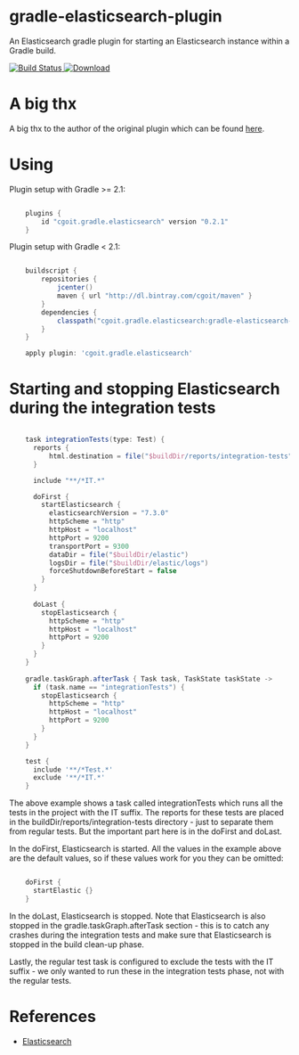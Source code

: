 # gradle-elasticsearch-plugin
An Elasticsearch gradle plugin for starting an Elasticsearch instance within a Gradle build.

[ ![Build Status](https://travis-ci.org/cgoIT/gradle-elasticsearch-plugin.svg?branch=master) ](https://travis-ci.org/amirkibbar/bilberry)
[ ![Download](https://api.bintray.com/packages/cgoit/maven/gradle-elasticsearch-plugin/images/download.svg) ](https://bintray.com/cgoIT/maven/gradle-elasticsearch-plugin/_latestVersion)

# A big thx

A big thx to the author of the original plugin which can be found [here](https://github.com/amirkibbar/bilberry).

# Using

Plugin setup with Gradle >= 2.1:

```gradle

    plugins {
        id "cgoit.gradle.elasticsearch" version "0.2.1"
    }
```

Plugin setup with Gradle < 2.1:

```gradle

    buildscript {
        repositories {
            jcenter()
            maven { url "http://dl.bintray.com/cgoit/maven" }
        }
        dependencies {
            classpath("cgoit.gradle.elasticsearch:gradle-elasticsearch-plugin:0.2.1")
        }
    }

    apply plugin: 'cgoit.gradle.elasticsearch'
```

# Starting and stopping Elasticsearch during the integration tests

```gradle

    task integrationTests(type: Test) {
      reports {
          html.destination = file("$buildDir/reports/integration-tests")
      }

      include "**/*IT.*"

      doFirst {
        startElasticsearch {
          elasticsearchVersion = "7.3.0"
          httpScheme = "http"
          httpHost = "localhost"
          httpPort = 9200
          transportPort = 9300
          dataDir = file("$buildDir/elastic")
          logsDir = file("$buildDir/elastic/logs")
          forceShutdownBeforeStart = false
        }
      }
  
      doLast {
        stopElasticsearch {
          httpScheme = "http"
          httpHost = "localhost"
          httpPort = 9200
        }
      }
    }
    
    gradle.taskGraph.afterTask { Task task, TaskState taskState ->
      if (task.name == "integrationTests") {
        stopElasticsearch {
          httpScheme = "http"
          httpHost = "localhost"
          httpPort = 9200
        }
      }
    }

    test {
      include '**/*Test.*'
      exclude '**/*IT.*'
    }
```

The above example shows a task called integrationTests which runs all the tests in the project with the IT suffix. The
reports for these tests are placed in the buildDir/reports/integration-tests directory - just to separate them from
regular tests. But the important part here is in the doFirst and doLast. 

In the doFirst, Elasticsearch is started. All the values in the example above are the default values, so if these values
work for you they can be omitted:

```gradle

    doFirst {
      startElastic {}
    }
```

In the doLast, Elasticsearch is stopped. Note that Elasticsearch is also stopped in the gradle.taskGraph.afterTask 
section - this is to catch any crashes during the integration tests and make sure that Elasticsearch is stopped in the 
build clean-up phase.

Lastly, the regular test task is configured to exclude the tests with the IT suffix - we only wanted to run these in the
integration tests phase, not with the regular tests.

# References

- [Elasticsearch](https://www.elastic.co/products/elasticsearch)
